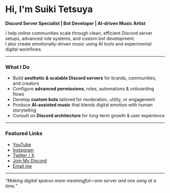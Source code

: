 
# Hi, I'm Suiki Tetsuya

**Discord Server Specialist | Bot Developer | AI-driven Music Artist**

I help online communities scale through clean, efficient Discord server setups, advanced role systems, and custom bot development.  
I also create emotionally-driven music using AI tools and experimental digital workflows.

---

### What I Do

- Build **aesthetic & scalable Discord servers** for brands, communities, and creators  
- Configure **advanced permissions**, roles, automations & onboarding flows  
- Develop **custom bots** tailored for moderation, utility, or engagement  
- Produce **AI-assisted music** that blends digital emotion with human storytelling  
- Consult on **Discord architecture** for long-term growth & user experience  

---

### Featured Links

- [YouTube](https://youtube.com/@suikitetsuya)  
- [Instagram](https://instagram.com/suikitetsuya)  
- [Twitter / X](https://x.com/Suiki_Tetsuya)  
- [Join My Discord](https://dsc.gg/tetsoe)  
- [Email me](mailto:tetsuyasfx@gmail.com)  

---

*“Making digital spaces more meaningful—one server and one song at a time.”*
